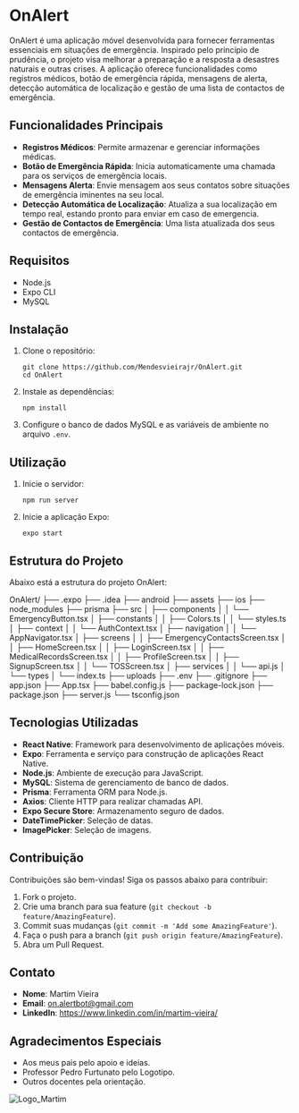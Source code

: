 # OnAlert

OnAlert é uma aplicação móvel desenvolvida para fornecer ferramentas essenciais em situações de emergência. Inspirado pelo princípio de prudência, o projeto visa melhorar a preparação e a resposta a desastres naturais e outras crises. A aplicação oferece funcionalidades como registros médicos, botão de emergência rápida, mensagens de alerta, detecção automática de localização  e gestão de uma lista de contactos de emergência.

## Funcionalidades Principais

- **Registros Médicos**: Permite armazenar e gerenciar informações médicas.
- **Botão de Emergência Rápida**: Inicia automaticamente uma chamada para os serviços de emergência locais.
- **Mensagens Alerta**: Envie mensagem aos seus contatos sobre situações de emergência iminentes na seu local.
- **Detecção Automática de Localização**: Atualiza a sua localização em tempo real, estando pronto para enviar em caso de emergencia.
- **Gestão de Contactos de Emergência**: Uma lista atualizada dos seus contactos de emergência.

## Requisitos

- Node.js
- Expo CLI
- MySQL

## Instalação

1. Clone o repositório:
    ```
    git clone https://github.com/Mendesvieirajr/OnAlert.git
    cd OnAlert
    ```
2. Instale as dependências:
    ```
    npm install
    ```
3. Configure o banco de dados MySQL e as variáveis de ambiente no arquivo `.env`.

## Utilização

1. Inicie o servidor:
    ```
    npm run server
    ```
2. Inicie a aplicação Expo:
    ```
    expo start
    ```

## Estrutura do Projeto

Abaixo está a estrutura do projeto OnAlert:


OnAlert/
├── .expo
├── .idea
├── android
├── assets
├── ios
├── node_modules
├── prisma
├── src
│ ├── components
│ │ └── EmergencyButton.tsx
│ ├── constants
│ │ ├── Colors.ts
│ │ └── styles.ts
│ ├── context
│ │ └── AuthContext.tsx
│ ├── navigation
│ │ └── AppNavigator.tsx
│ ├── screens
│ │ ├── EmergencyContactsScreen.tsx
│ │ ├── HomeScreen.tsx
│ │ ├── LoginScreen.tsx
│ │ ├── MedicalRecordsScreen.tsx
│ │ ├── ProfileScreen.tsx
│ │ ├── SignupScreen.tsx
│ │ └── TOSScreen.tsx
│ ├── services
│ │ └── api.js
│ └── types
│ └── index.ts
├── uploads
├── .env
├── .gitignore
├── app.json
├── App.tsx
├── babel.config.js
├── package-lock.json
├── package.json
├── server.js
└── tsconfig.json


## Tecnologias Utilizadas

- **React Native**: Framework para desenvolvimento de aplicações móveis.
- **Expo**: Ferramenta e serviço para construção de aplicações React Native.
- **Node.js**: Ambiente de execução para JavaScript.
- **MySQL**: Sistema de gerenciamento de banco de dados.
- **Prisma**: Ferramenta ORM para Node.js.
- **Axios**: Cliente HTTP para realizar chamadas API.
- **Expo Secure Store**: Armazenamento seguro de dados.
- **DateTimePicker**: Seleção de datas.
- **ImagePicker**: Seleção de imagens.

## Contribuição

Contribuições são bem-vindas! Siga os passos abaixo para contribuir:

1. Fork o projeto.
2. Crie uma branch para sua feature (`git checkout -b feature/AmazingFeature`).
3. Commit suas mudanças (`git commit -m 'Add some AmazingFeature'`).
4. Faça o push para a branch (`git push origin feature/AmazingFeature`).
5. Abra um Pull Request.

## Contato

- **Nome**: Martim Vieira
- **Email**: on.alertbot@gmail.com
- **LinkedIn**: https://www.linkedin.com/in/martim-vieira/

## Agradecimentos Especiais

- Aos meus pais pelo apoio e ideias.
- Professor Pedro Furtunato pelo Logotipo.
- Outros docentes pela orientação.


![Logo_Martim](https://github.com/Mendesvieirajr/Onalert/assets/108261885/e63616d4-3ebb-4113-827d-6a75f44057b5)
